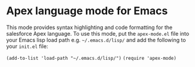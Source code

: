 # Apex language mode for Emacs

This mode provides syntax highlighting and code formatting for the salesforce Apex language.
To use this mode, put the `apex-mode.el` file into your Emacs lisp load path e.g. `~/.emacs.d/lisp/`
and add the following to your `init.el` file:

`(add-to-list 'load-path "~/.emacs.d/lisp/")` 
`(require 'apex-mode)`